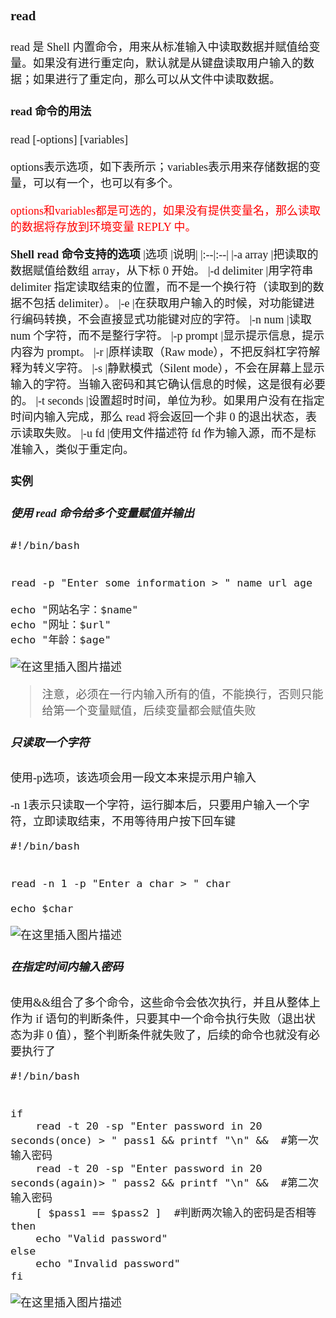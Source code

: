 <font size = 4 face = "黑体">




### read

read 是 Shell 内置命令，用来从标准输入中读取数据并赋值给变量。如果没有进行重定向，默认就是从键盘读取用户输入的数据；如果进行了重定向，那么可以从文件中读取数据。

#### read 命令的用法


read [-options] [variables]

options表示选项，如下表所示；variables表示用来存储数据的变量，可以有一个，也可以有多个。

<font color="FF0000">options和variables都是可选的，如果没有提供变量名，那么读取的数据将存放到环境变量 REPLY 中。</font>


**Shell read 命令支持的选项**
|选项	|说明|
|:--|:--|
|-a array	|把读取的数据赋值给数组 array，从下标 0 开始。
|-d delimiter	|用字符串 delimiter 指定读取结束的位置，而不是一个换行符（读取到的数据不包括 delimiter）。
|-e	|在获取用户输入的时候，对功能键进行编码转换，不会直接显式功能键对应的字符。
|-n num	|读取 num 个字符，而不是整行字符。
|-p prompt	|显示提示信息，提示内容为 prompt。
|-r	|原样读取（Raw mode），不把反斜杠字符解释为转义字符。
|-s	|静默模式（Silent mode），不会在屏幕上显示输入的字符。当输入密码和其它确认信息的时候，这是很有必要的。
|-t seconds	|设置超时时间，单位为秒。如果用户没有在指定时间内输入完成，那么 read 将会返回一个非 0 的退出状态，表示读取失败。
|-u fd	|使用文件描述符 fd 作为输入源，而不是标准输入，类似于重定向。

#### 实例

##### 使用 read 命令给多个变量赋值并输出


    #!/bin/bash
    
    
    read -p "Enter some information > " name url age
    
    echo "网站名字：$name"
    echo "网址：$url"
    echo "年龄：$age"


![在这里插入图片描述](https://img-blog.csdnimg.cn/20210403195819854.png?x-oss-process=image/watermark,type_ZmFuZ3poZW5naGVpdGk,shadow_10,text_aHR0cHM6Ly9ibG9nLmNzZG4ubmV0L3FxXzQzODA4NzAw,size_16,color_FFFFFF,t_70)


> 注意，必须在一行内输入所有的值，不能换行，否则只能给第一个变量赋值，后续变量都会赋值失败


##### 只读取一个字符

使用-p选项，该选项会用一段文本来提示用户输入

-n 1表示只读取一个字符，运行脚本后，只要用户输入一个字符，立即读取结束，不用等待用户按下回车键


    #!/bin/bash
    
    
    read -n 1 -p "Enter a char > " char 
    
    echo $char

![在这里插入图片描述](https://img-blog.csdnimg.cn/20210403200233149.png)


##### 在指定时间内输入密码

使用&&组合了多个命令，这些命令会依次执行，并且从整体上作为 if 语句的判断条件，只要其中一个命令执行失败（退出状态为非 0 值），整个判断条件就失败了，后续的命令也就没有必要执行了

    
    #!/bin/bash
    
    
    if
        read -t 20 -sp "Enter password in 20 seconds(once) > " pass1 && printf "\n" &&  #第一次输入密码
        read -t 20 -sp "Enter password in 20 seconds(again)> " pass2 && printf "\n" &&  #第二次输入密码
        [ $pass1 == $pass2 ]  #判断两次输入的密码是否相等
    then
        echo "Valid password"
    else
        echo "Invalid password"
    fi


![在这里插入图片描述](https://img-blog.csdnimg.cn/20210403200605238.png?x-oss-process=image/watermark,type_ZmFuZ3poZW5naGVpdGk,shadow_10,text_aHR0cHM6Ly9ibG9nLmNzZG4ubmV0L3FxXzQzODA4NzAw,size_16,color_FFFFFF,t_70)



</font>